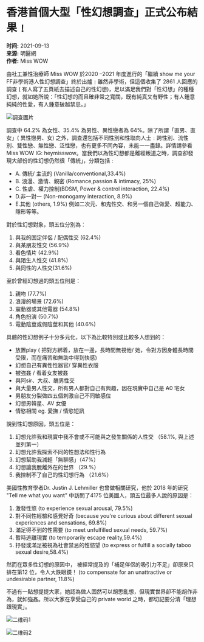 # 香港首個大型「性幻想調查」正式公布結果﹗

**时间:** 2021-09-13  
**来源:** 明醫網  
**作者:** Miss WOW

由社工兼性治療師 Miss WOW 於2020 –2021 年度進行的「繼續 show me your FF非學術港人性幻想調查」終於出爐﹗雖然非學術，但這個收集了 2861 人回應的調查 ( 有人寫了五頁紙去描述自己的性幻想)，足以滿足我們對「性幻想」的種種幻想，就如她所說：「性幻想的而且確非常之寬闊，既有純真又有野性；有人鍾意純純的性愛，有人鍾意破越禁忌。」

![調查圖片](gallery_image/20210913002.jpg)

調查中 64.2% 為女性、35.4% 為男性、異性戀者為 64%。除了所謂「直男、直女」( 異性戀男、女) 之外，調查還包括不同性別和性取向人士﹕跨性別、流性別、雙性戀、無性戀、泛性戀，也有更多不同內容，未能一一盡錄。詳情請參看 Miss WOW IG: heymisswow。當我們以為性幻想都是離經叛道之時，調查卻發現大部份的性幻想仍然很「傳統」，分類包括﹕ 
- A. 傳統/ 主流的 (Vanilla/conventional,33.4%)
- B. 浪漫、激情、親密 (Romance,passion & intimacy, 25%)
- C. 性虐、權力控制(BDSM, Power & control interaction, 22.4%)
- D.非一對一 (Non-monogamy interaction, 8.9%)
- E.其他 (others, 1.9%) 例如二次元、和鬼性交、和另一個自己做愛、超能力、隱形等等。

對於性幻想對象，頭五位分別為：
1. 與我的固定伴侶 / 配偶性交 (62.4%)
2. 與某朋友性交 (56.9%)
3. 看色情片 (42.9%)
4. 與陌生人性交 (41.8%)
5. 與同性的人性交(31.6%)

至於曾經幻想過的頭五位則是：
1. 親吻 (77.7%)
2. 浪漫的場景 (72.6%)
3. 震動器或其他電器 (54.8%)
4. 角色扮演 (50.7%)
5. 電動陰莖或假陰莖和其他 (40.6%)

具體的性幻想例子十分多元化，以下為比較特別或比較多人想到的：
- 放置play ( 把對方綁着，放在一邊，長時間無視他/ 她，令對方因身體長時間受限，而在痛苦和無助中得到快感)
- 幻想自己有異性性器官/ 穿異性衣服
- 被強姦 / 看着女友被姦
- 與阿sir、大叔、醜男性交
- 與大量男人性交，所有男人都對自己有興趣，因在現實中自己是 A0 宅女
- 男朋友分裂做四五個刺激自己不同敏感位
- 幻想男韓星、AV 女優
- 情慾相關 eg. 愛撫 / 情慾短訊

說到性幻想原因，頭五位是：
1. 幻想允許我和現實中我不會或不可能與之發生關係的人性交 （58.1%, 與上述並列第一）
2. 幻想允許我探索不同的性想法和性行為
3. 幻想幫助我減輕「無聊感」（47%）
4. 幻想讓我脫離外在的世界 （29.%）
5. 我控制不了自己的性幻想行為 （21.6%）

美國性教育學者Dr. Justin J. Lehmiller 也曾做相關研究，他於 2018 年的研究 "Tell me what you want" 中訪問了4175 位美國人，頭五位最多人說的原因是：
1. 激發性慾 (to experience sexual arousal, 79.5%)
2. 對不同性經驗和感覺好奇 (because you're curious about different sexual experiences and sensations, 69.8%)
3. 滿足得不到的性需要 (to meet unfulfilled sexual needs, 59.7%)
4. 暫時逃離現實 (to temporarily escape reality,59.4%)
5. 抒發或滿足被視為社會禁忌的性慾望 (to express or fulfill a socially taboo sexual desire,58.4%)

然而在眾多性幻想的原因中， 被經常提及的「補足伴侶的吸引力不足」卻原來只排在第12 位，令人大跌眼鏡！ 
(to compensate for an unattractive or undesirable partner, 11.8%)

不過有一點想提提大家，她認為做人固然可以胡思亂想，但現實世界卻不能胡作非為，就如強姦。所以大家在享受自己的 private world 之時，都切記要分清「理想跟現實」。

![二维码1](img/QRMingPao.jpg)

![二维码2](img/QRMingSheng_Tor.jpg)